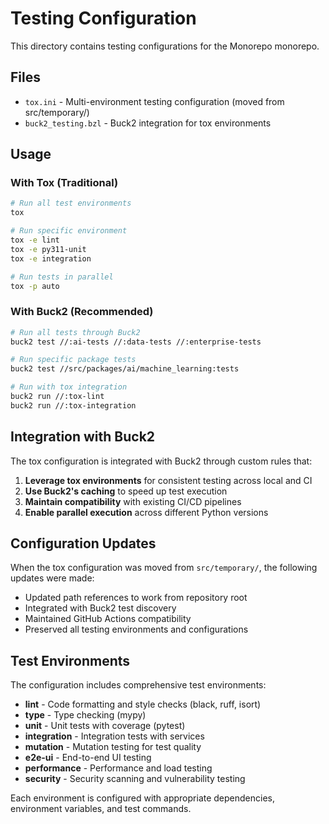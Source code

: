 # Testing Configuration

This directory contains testing configurations for the Monorepo monorepo.

## Files

- `tox.ini` - Multi-environment testing configuration (moved from src/temporary/)
- `buck2_testing.bzl` - Buck2 integration for tox environments

## Usage

### With Tox (Traditional)
```bash
# Run all test environments
tox

# Run specific environment
tox -e lint
tox -e py311-unit
tox -e integration

# Run tests in parallel
tox -p auto
```

### With Buck2 (Recommended)
```bash
# Run all tests through Buck2
buck2 test //:ai-tests //:data-tests //:enterprise-tests

# Run specific package tests
buck2 test //src/packages/ai/machine_learning:tests

# Run with tox integration
buck2 run //:tox-lint
buck2 run //:tox-integration
```

## Integration with Buck2

The tox configuration is integrated with Buck2 through custom rules that:

1. **Leverage tox environments** for consistent testing across local and CI
2. **Use Buck2's caching** to speed up test execution
3. **Maintain compatibility** with existing CI/CD pipelines
4. **Enable parallel execution** across different Python versions

## Configuration Updates

When the tox configuration was moved from `src/temporary/`, the following updates were made:

- Updated path references to work from repository root
- Integrated with Buck2 test discovery
- Maintained GitHub Actions compatibility
- Preserved all testing environments and configurations

## Test Environments

The configuration includes comprehensive test environments:

- **lint** - Code formatting and style checks (black, ruff, isort)
- **type** - Type checking (mypy)
- **unit** - Unit tests with coverage (pytest)
- **integration** - Integration tests with services
- **mutation** - Mutation testing for test quality
- **e2e-ui** - End-to-end UI testing
- **performance** - Performance and load testing
- **security** - Security scanning and vulnerability testing

Each environment is configured with appropriate dependencies, environment variables, and test commands.